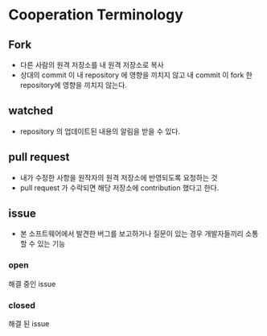 # Cooperation Terminology

## Fork

- 다른 사람의 원격 저장소를 내 원격 저장소로 복사
- 상대의 commit 이 내 repository 에 영향을 끼치지 않고 내 commit 이 fork 한 repository에 영향을 끼치지 않는다.

## watched

- repository 의 업데이트된 내용의 알림을 받을 수 있다.

## pull request

- 내가 수정한 사항을 원작자의 원격 저장소에 반영되도록 요청하는 것
- pull request 가 수락되면 해당 저장소에 contribution 했다고 한다.

## issue

- 본 소프트웨어에서 발견한 버그를 보고하거나 질문이 있는 경우 개발자들끼리 소통할 수 있는 기능

### open

해결 중인 issue

### closed

해결 된 issue
